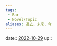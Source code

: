 ```yaml
---
tags:
 - Bar
 - Novel/Topic
aliases: 過去、未来、今
---
```


date:: [2022-10-29](Daily_Note/2022-10-29.md)
up::


